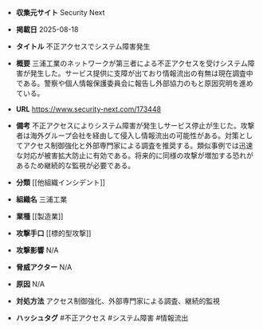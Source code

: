 - **収集元サイト**
Security Next

- **掲載日**
2025-08-18

- **タイトル**
不正アクセスでシステム障害発生

- **概要**
三浦工業のネットワークが第三者による不正アクセスを受けシステム障害が発生した。サービス提供に支障が出ており情報流出の有無は現在調査中である。警察や個人情報保護委員会に報告し外部協力のもと原因究明を進めている。

- **URL**
https://www.security-next.com/173448

- **備考**
不正アクセスによりシステム障害が発生しサービス停止が生じた。攻撃者は海外グループ会社を経由して侵入し情報流出の可能性がある。対策としてアクセス制御強化と外部専門家による調査を推奨する。類似事例では迅速な対応が被害拡大防止に有効である。将来的に同様の攻撃が増加する恐れがあるため継続的な監視が必要である。

- **分類**
[[他組織インシデント]]

- **組織名**
三浦工業

- **業種**
[[製造業]]

- **攻撃手口**
[[標的型攻撃]]

- **攻撃影響**
N/A

- **脅威アクター**
N/A

- **原因**
N/A

- **対処方法**
アクセス制御強化、外部専門家による調査、継続的監視

- **ハッシュタグ**
#不正アクセス #システム障害 #情報流出
